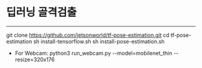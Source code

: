 # 딥러닝 골격검출
***

git clone https://github.com/jetsonworld/tf-pose-estimation.git
cd tf-pose-estimation
sh install-tensorflow.sh
sh install-pose-estimation.sh

- For Webcam:
python3 run_webcam.py --model=mobilenet_thin --resize=320x176
